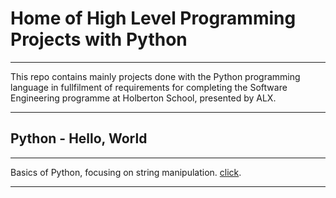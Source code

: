 # Home of High Level Programming Projects with Python
***
This repo contains mainly projects done with the Python programming language in fullfilment of requirements for completing the Software Engineering programme at Holberton School, presented by ALX.
***
## Python - Hello, World
***
Basics of Python, focusing on string manipulation. [click](https://github.com/chee-zaram/alx-higher_level_programming/tree/main/0x00-python-hello_world).
***

